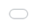 ```yaml
---
pagetitle: NYC Citi Bike trips
---
```


<!-- I'm specifying these basic HTML properties here in the markdown doc. This will force the map to render as full screen with no borders. I'm letting RStudio's conversion to HTML take care of the actual rendering. Magic! -->  
  
<meta name="viewport" content="width=device-width, initial-scale=1.0">
  
<head>
    <style>
        body {
            margin: 0px;
            border: 0px;
            padding: 0px;
        }
        html, body, #map {
            height: 100%;
            width: 100vw;
            position: absolute;
            top: 0px;
            bottom: 0px;
            left: 0px;
            right: 0px;
        }
    </style>
</head>

<iframe id="map" src="stations_map.html" style="border:none; background:none"> </iframe>
